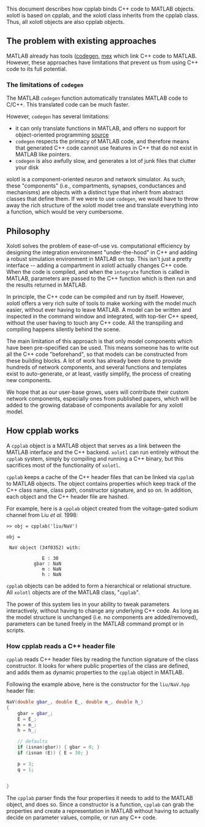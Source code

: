 This document describes how cpplab binds C++ code to
MATLAB objects. xolotl is based on cpplab, and the xolotl
class inherits from the cpplab class. Thus, all xolotl objects
are also cpplab objects.

## The problem with existing approaches

MATLAB already has tools ([codegen](https://www.mathworks.com/help/coder/ref/codegen.htm),
[mex](https://www.mathworks.com/help/matlab/ref/mex.html) which link C++ code to MATLAB. However, these
approaches have limitations that prevent us from using C++
code to its full potential.

### The limitations of `codegen`

The MATLAB `codegen` function automatically translates MATLAB
code to C/C++. This translated code can be much faster.

However, `codegen` has several limitations:

* it can only translate functions in MATLAB, and offers no support for object-oriented programming [source](https://www.mathworks.com/help/simulink/ug/how-working-with-matlab-classes-is-different-for-code-generation.html#btsyar3-1)
* `codegen` respects the primacy of MATLAB code, and therefore means that generated C++ code cannot use features in C++ that do not exist in MATLAB like pointers.
* `codegen` is also awfully slow, and generates a lot of junk files that clutter your disk

xolotl is a component-oriented neuron and network simulator.
As such, these "components" (i.e., compartments, synapses, conductances and mechanisms) are objects with a distinct type
that inherit from abstract classes that define them.
If we were to use `codegen`, we would have to throw away
the rich structure of the xolotl model tree and translate
everything into a function, which would be very cumbersome.

## Philosophy

Xolotl solves the problem of ease-of-use vs. computational
efficiency by designing the integration environment
"under-the-hood" in C++ and adding a robust simulation
environment in MATLAB on top. This isn't just a pretty
interface -- adding a compartment in xolotl actually
changes C++ code. When the code is compiled, and when
the `integrate` function is called in MATLAB, parameters
are passed to the C++ function which is then run and the
results returned in MATLAB.

In principle, the C++ code can be compiled and run by itself.
However, xolotl offers a very rich suite of tools to make working
with the model much easier, without ever having to leave MATLAB.
A model can be written and inspected in the command window
and integrated, with top-tier C++ speed, without the user
having to touch any C++ code. All the transpiling and
compiling happens silently behind the scene.

The main limitation of this approach is that only model
components which have been pre-specified can be used.
This means someone has to write out all the C++ code
"beforehand", so that models can be constructed from
these building blocks. A lot of work has already been
done to provide hundreds of network components, and
several functions and templates exist to auto-generate,
or at least, vastly simplify, the process of creating
new components.

We hope that as our user-base grows, users will contribute
their custom network components, especially ones from
published papers, which will be added to the growing
database of components available for any xolotl model.

## How cpplab works

A `cpplab` object is a MATLAB object that serves as a link
between the MATLAB interface and the C++ backend.
`xolotl` can run entirely without the `cpplab` system, simply by compiling
and running a C++ binary,
but this sacrifices most of the functionality of `xolotl`.

`cpplab` keeps a cache of the C++ header files
that can be linked via `cpplab` to MATLAB objects.
The object contains properties which keep track of
the C++ class name, class path, constructor signature, and so on.
In addition, each object and the C++ header file are hashed.

For example, here is a `cpplab` object created from the voltage-gated sodium channel
from Liu *et al.* 1998:

```
>> obj = cpplab('liu/NaV')

obj =

 NaV object (34f0352) with:

             E : 30
          gbar : NaN
             m : NaN
             h : NaN
```

`cpplab` objects can be added to form a hierarchical or relational structure.
All `xolotl` objects are of the MATLAB class, "`cpplab`".

The power of this system lies in your ability to tweak parameters interactively,
without having to change any underlying C++ code.
As long as the model structure is unchanged (i.e. no components are added/removed),
parameters can be tuned freely in the MATLAB command prompt or in scripts.

### How cpplab reads a C++ header file

`cpplab` reads C++ header files by reading the function signature of the class constructor.
It looks for where public properties of the class are defined,
and adds them as dynamic properties to the `cpplab` object in MATLAB.

Following the example above, here is the constructor for the `liu/NaV.hpp` header file:

```c++
NaV(double gbar_, double E_, double m_, double h_)
{
    gbar = gbar_;
    E = E_;
    m = m_;
    h = h_;

    // defaults
    if (isnan(gbar)) { gbar = 0; }
    if (isnan (E)) { E = 30; }

    p = 3;
    q = 1;


}
```

The `cpplab` parser finds the four properties it needs to add to the MATLAB object, and does so.
Since a constructor is a function, `cpplab` can grab the properties and create a representation in MATLAB
without having to actually decide on parameter values, compile, or run any C++ code.
